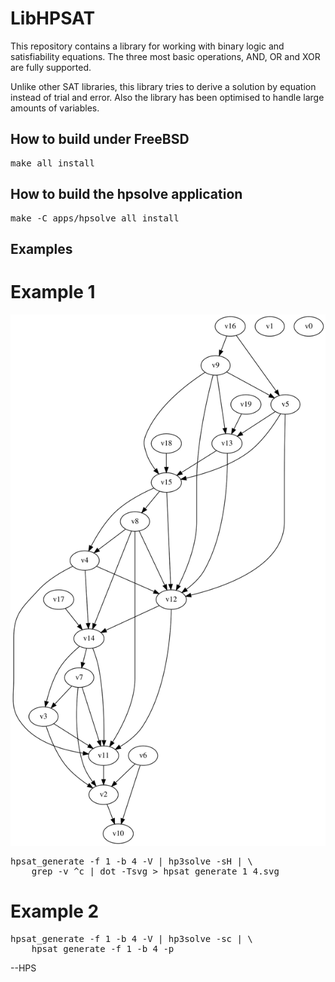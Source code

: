 # LibHPSAT
This repository contains a library for working with binary logic and
satisfiability equations. The three most basic operations, AND, OR and XOR
are fully supported.

Unlike other SAT libraries, this library tries to derive a solution
by equation instead of trial and error. Also the library has been
optimised to handle large amounts of variables.

## How to build under FreeBSD
<pre>
make all install
</pre>

## How to build the hpsolve application
<pre>
make -C apps/hpsolve all install
</pre>

## Examples
# Example 1
<IMG SRC="https://raw.githubusercontent.com/hselasky/libhpsat/main/www/hpsat_generate_1_4.svg"></IMG>
<pre>
hpsat_generate -f 1 -b 4 -V | hp3solve -sH | \
	grep -v ^c | dot -Tsvg > hpsat_generate_1_4.svg
</pre>

# Example 2
<pre>
hpsat_generate -f 1 -b 4 -V | hp3solve -sc | \
	hpsat_generate -f 1 -b 4 -p
</pre>

--HPS
